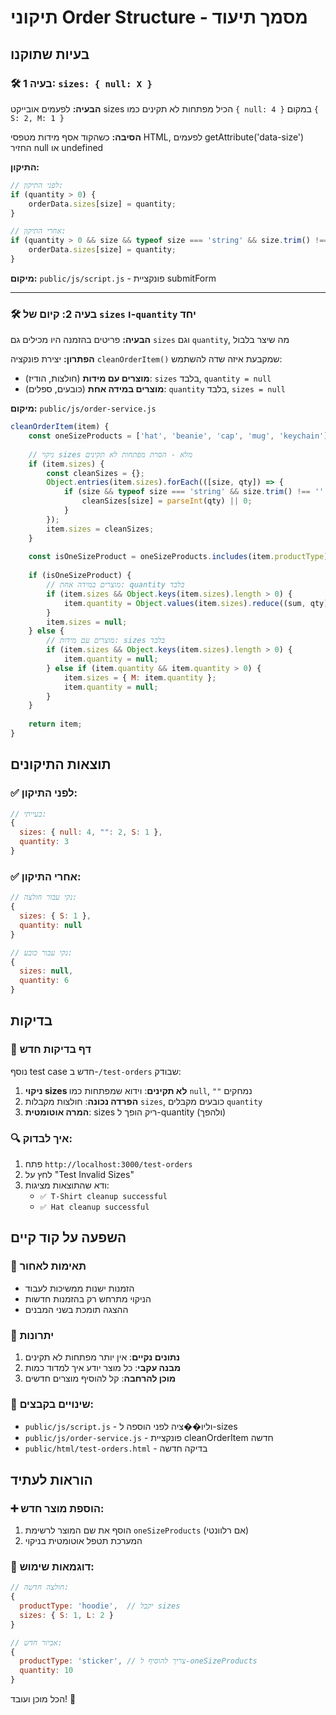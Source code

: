# תיקוני Order Structure - מסמך תיעוד

## בעיות שתוקנו

### 🛠️ בעיה 1: `sizes: { null: X }`

**הבעיה:**
לפעמים אובייקט sizes הכיל מפתחות לא תקינים כמו `{ null: 4 }` במקום `{ S: 2, M: 1 }`

**הסיבה:**
כשהקוד אסף מידות מטפסי HTML, לפעמים getAttribute('data-size') החזיר null או undefined

**התיקון:**
```javascript
// לפני התיקון:
if (quantity > 0) {
    orderData.sizes[size] = quantity;
}

// אחרי התיקון:
if (quantity > 0 && size && typeof size === 'string' && size.trim() !== '') {
    orderData.sizes[size] = quantity;
}
```

**מיקום:** `public/js/script.js` - פונקציית submitForm

---

### 🛠️ בעיה 2: קיום של `sizes` ו-`quantity` יחד

**הבעיה:**
פריטים בהזמנה היו מכילים גם `sizes` וגם `quantity`, מה שיצר בלבול

**הפתרון:**
יצירת פונקציה `cleanOrderItem()` שמקבעת איזה שדה להשתמש:

- **מוצרים עם מידות** (חולצות, הודיז): `sizes` בלבד, `quantity = null`
- **מוצרים במידה אחת** (כובעים, ספלים): `quantity` בלבד, `sizes = null`

**מיקום:** `public/js/order-service.js`

```javascript
cleanOrderItem(item) {
    const oneSizeProducts = ['hat', 'beanie', 'cap', 'mug', 'keychain'];
    
    // ניקוי sizes מלא - הסרת מפתחות לא תקינים
    if (item.sizes) {
        const cleanSizes = {};
        Object.entries(item.sizes).forEach(([size, qty]) => {
            if (size && typeof size === 'string' && size.trim() !== '' && size !== 'null' && qty > 0) {
                cleanSizes[size] = parseInt(qty) || 0;
            }
        });
        item.sizes = cleanSizes;
    }
    
    const isOneSizeProduct = oneSizeProducts.includes(item.productType);
    
    if (isOneSizeProduct) {
        // מוצרים במידה אחת: quantity בלבד
        if (item.sizes && Object.keys(item.sizes).length > 0) {
            item.quantity = Object.values(item.sizes).reduce((sum, qty) => sum + (parseInt(qty) || 0), 0);
        }
        item.sizes = null;
    } else {
        // מוצרים עם מידות: sizes בלבד
        if (item.sizes && Object.keys(item.sizes).length > 0) {
            item.quantity = null;
        } else if (item.quantity && item.quantity > 0) {
            item.sizes = { M: item.quantity };
            item.quantity = null;
        }
    }
    
    return item;
}
```

## תוצאות התיקונים

### ✅ לפני התיקון:
```javascript
// בעייתי:
{
  sizes: { null: 4, "": 2, S: 1 },
  quantity: 3
}
```

### ✅ אחרי התיקון:
```javascript
// נקי עבור חולצה:
{
  sizes: { S: 1 },
  quantity: null
}

// נקי עבור כובע:
{
  sizes: null,
  quantity: 6
}
```

## בדיקות

### 🧪 דף בדיקות חדש
נוסף test case חדש ב-`/test-orders` שבודק:

1. **ניקוי sizes לא תקינים**: וידוא שמפתחות כמו `null`, `""` נמחקים
2. **הפרדה נכונה**: חולצות מקבלות `sizes`, כובעים מקבלים `quantity`
3. **המרה אוטומטית**: sizes ריק הופך ל-quantity (ולהפך)

### 🔍 איך לבדוק:
1. פתח `http://localhost:3000/test-orders`
2. לחץ על "Test Invalid Sizes" 
3. ודא שהתוצאות מציגות:
   - `✅ T-Shirt cleanup successful`
   - `✅ Hat cleanup successful`

## השפעה על קוד קיים

### 🔄 תאימות לאחור
- הזמנות ישנות ממשיכות לעבוד
- הניקוי מתרחש רק בהזמנות חדשות
- ההצגה תומכת בשני המבנים

### 🚀 יתרונות
1. **נתונים נקיים**: אין יותר מפתחות לא תקינים
2. **מבנה עקבי**: כל מוצר יודע איך למדוד כמות
3. **מוכן להרחבה**: קל להוסיף מוצרים חדשים

### 📝 שינויים בקבצים:
- `public/js/script.js` - וליו��ציה לפני הוספה ל-sizes
- `public/js/order-service.js` - פונקציית cleanOrderItem חדשה
- `public/html/test-orders.html` - בדיקה חדשה

## הוראות לעתיד

### ➕ הוספת מוצר חדש:
1. הוסף את שם המוצר לרשימת `oneSizeProducts` (אם רלוונטי)
2. המערכת תטפל אוטומטית בניקוי

### 🎯 דוגמאות שימוש:
```javascript
// חולצה חדשה:
{
  productType: 'hoodie',  // יקבל sizes
  sizes: { S: 1, L: 2 }
}

// אביזר חדש:
{
  productType: 'sticker', // צריך להוסיף ל-oneSizeProducts
  quantity: 10
}
```

הכל מוכן ועובד! 🎉
